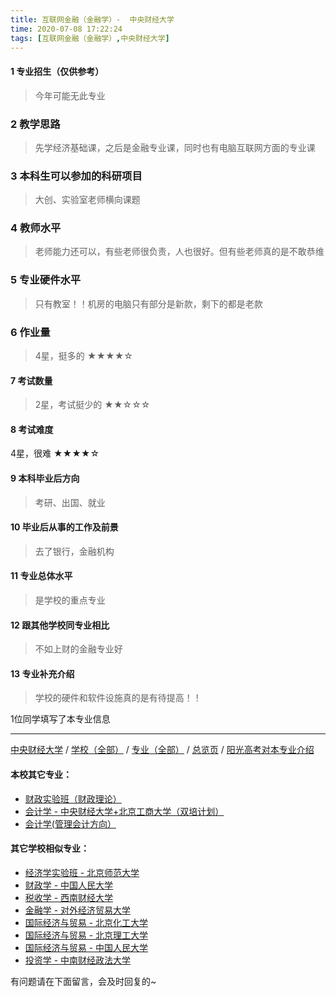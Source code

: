 ```yaml
---
title: 互联网金融（金融学）-  中央财经大学
time: 2020-07-08 17:22:24
tags: [互联网金融（金融学）,中央财经大学]
---
```

#### 1 专业招生（仅供参考）  
> 今年可能无此专业


### 2 教学思路
> 先学经济基础课，之后是金融专业课，同时也有电脑互联网方面的专业课


### 3 本科生可以参加的科研项目
>  大创、实验室老师横向课题


### 4 教师水平
> 老师能力还可以，有些老师很负责，人也很好。但有些老师真的是不敢恭维


### 5 专业硬件水平
> 只有教室！！机房的电脑只有部分是新款，剩下的都是老款


### 6 作业量
>4星，挺多的
★★★★☆

#### 7 考试数量
>2星，考试挺少的
★★☆☆☆


#### 8 考试难度
> 
4星，很难
★★★★☆

#### 9 本科毕业后方向
> 考研、出国、就业


#### 10 毕业后从事的工作及前景
> 去了银行，金融机构


#### 11 专业总体水平
> 是学校的重点专业


#### 12 跟其他学校同专业相比
> 不如上财的金融专业好


#### 13 专业补充介绍
> 学校的硬件和软件设施真的是有待提高！！

1位同学填写了本专业信息
***
[中央财经大学](https://univgo.github.io/2020/07/08/中央财经大学) / [学校（全部）](https://univgo.github.io/2020/07/09/学校汇总页) / [专业（全部）](https://univgo.github.io/2020/07/09/专业汇总页) / [总览页](https://univgo.github.io/2020/07/09/总览) / [阳光高考对本专业介绍](http://gaokao.chsi.com.cn/sch/zyk/view.do?schId=73394630&specId=73381091
)
#### 本校其它专业：
- [财政实验班（财政理论）](https://univgo.github.io/2020/07/08/财政实验班（财政理论）-%20%20中央财经大学)
- [会计学 - 中央财经大学+北京工商大学（双培计划）](https://univgo.github.io/2020/07/08/会计学%20-%20中央财经大学+北京工商大学（双培计划）)
- [会计学(管理会计方向）](https://univgo.github.io/2020/07/08/会计学(管理会计方向)%20-%20中央财经大学)

#### 其它学校相似专业：
- [经济学实验班 - 北京师范大学](https://univgo.github.io/2020/07/08/经济学实验班%20-%20北京师范大学)
- [财政学 - 中国人民大学](https://univgo.github.io/2020/07/08/财政学%20-%20中国人民大学)
- [税收学 - 西南财经大学](https://univgo.github.io/2020/07/08/税收学%20-%20西南财经大学)
- [金融学 - 对外经济贸易大学](https://univgo.github.io/2020/07/08/金融学%20-%20对外经济贸易大学)
- [国际经济与贸易 - 北京化工大学](https://univgo.github.io/2020/07/08/国际经济与贸易%20-%20北京化工大学)
- [国际经济与贸易 - 北京理工大学](https://univgo.github.io/2020/07/08/国际经济与贸易%20-%20北京理工大学)
- [国际经济与贸易 - 中国人民大学](https://univgo.github.io/2020/07/08/国际经济与贸易%20-%20中国人民大学)
- [投资学 - 中南财经政法大学](https://univgo.github.io/2020/07/08/投资学%20-%20中南财经政法大学)

有问题请在下面留言，会及时回复的~